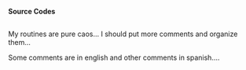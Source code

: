 **Source Codes**
##

My routines are pure caos... I should put more comments and organize them...

Some comments are in english and other comments in spanish....



